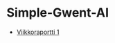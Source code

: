 # Simple-Gwent-AI

* [Viikkoraportti 1](https://github.com/tattimus/Simple-Gwent-AI/blob/master/dokumentaatio/viikkoraportti1.pdf)
